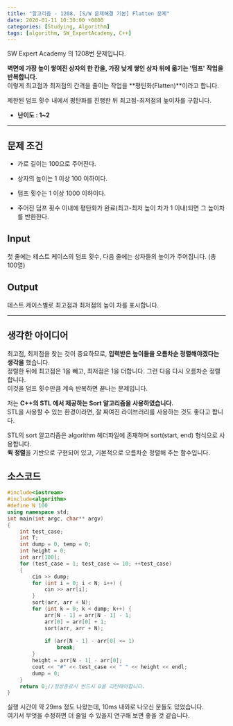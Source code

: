 ```yaml
---
title: "알고리즘 - 1208. [S/W 문제해결 기본] Flatten 문제"
date: 2020-01-11 10:30:00 +0800
categories: [Studying, Algorithm]
tags: [algorithm, SW_ExpertAcademy, C++]
---
```



SW Expert Academy 의 1208번 문제입니다.  

**벽면에 가장 높이 쌓여진 상자의 한 칸을, 가장 낮게 쌓인 상자 위에 옮기는 '덤프' 작업을 반복합니다.**  
이렇게 최고점과 최저점의 간격을 줄이는 작업을 **평탄화(Flatten)**이라고 합니다.  

제한된 덤프 횟수 내에서 평탄화를 진행한 뒤 최고점-최저점의 높이차를 구합니다.

- **난이도 : 1~2**

---

## **문제 조건**

* 가로 길이는 100으로 주어진다.

* 상자의 높이는 1 이상 100 이하이다.

* 덤프 횟수는 1 이상 1000 이하이다.

* 주어진 덤프 횟수 이내에 평탄화가 완료(최고-최저 높이 차가 1 이내)되면 그 높이차를 반환한다.

  

## Input

첫 줄에는 테스트 케이스의 덤프 횟수, 다음 줄에는 상자들의 높이가 주어집니다. (총 100열)



## Output

테스트 케이스별로 최고점과 최저점의 높이 차를 표시합니다.

---



## **생각한 아이디어**

최고점, 최저점을 찾는 것이 중요하므로, **입력받은 높이들을 오름차순 정렬해야겠다는 생각을** 했습니다.  
정렬한 뒤에 최고점은 1을 빼고, 최저점은 1을 더합니다. 그런 다음 다시 오름차순 정렬합니다.  
이것을 덤프 횟수만큼 계속 반복하면 끝나는 문제입니다.  

저는 **C++의 STL 에서 제공하는 Sort 알고리즘을 사용하였습니다.**  
STL을 사용할 수 있는 환경이라면, 잘 짜여진 라이브러리를 사용하는 것도 좋다고 합니다.  

STL의 sort 알고리즘은 algorithm 헤더파일에 존재하며 sort(start, end) 형식으로 사용합니다.  
**퀵 정렬**을 기반으로 구현되어 있고, 기본적으로 오름차순 정렬해 주는 함수입니다.  



## 소스코드

```c++
#include<iostream>
#include<algorithm>
#define N 100
using namespace std;
int main(int argc, char** argv)
{
	int test_case;
	int T;
	int dump = 0, temp = 0;
	int height = 0;
	int arr[100];
	for (test_case = 1; test_case <= 10; ++test_case)
	{
		cin >> dump;
		for (int i = 0; i < N; i++) {
			cin >> arr[i];
		}
		sort(arr, arr + N);
		for (int k = 0; k < dump; k++) {		            
			arr[N - 1] = arr[N - 1] - 1;
			arr[0] = arr[0] + 1;
			sort(arr, arr + N);   
            
			if (arr[N - 1] - arr[0] <= 1)
				break;
		}
		height = arr[N - 1] - arr[0];
		cout << "#" << test_case << " " << height << endl;
		dump = 0;
	}
	return 0;//정상종료시 반드시 0을 리턴해야합니다.
}
```

실행 시간이 약 29ms 정도 나왔는데, 10ms 내외로 나오신 분들도 있었습니다.  
여기서 무엇을 수정하면 더 줄일 수 있을지 연구해 보면 좋을 것 같습니다.